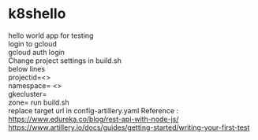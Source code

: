 # k8shello
hello world app for testing <br>
login to gcloud <br>
gcloud auth login <br>
Change project settings in build.sh <br> 
below lines <br>
projectid=<>  <br>
namespace= <>  <br>
gkecluster=<cluster name>  <br>
zone=<zone>
run build.sh <br>
replace target url in config-artillery.yaml
Reference : https://www.edureka.co/blog/rest-api-with-node-js/
https://www.artillery.io/docs/guides/getting-started/writing-your-first-test
